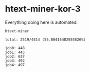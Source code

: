 # htext-miner-kor-3

Everything doing here is automated.

```
htext-miner

total: 2519/4514 (55.80416482055826%)

job0: 448
job1: 445
job2: 637
job3: 492
job4: 497
```
